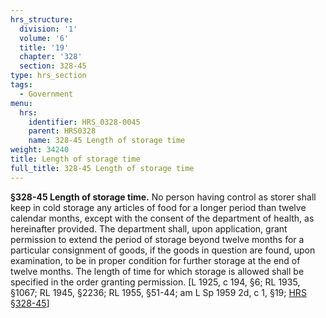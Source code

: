 ```yaml
---
hrs_structure:
  division: '1'
  volume: '6'
  title: '19'
  chapter: '328'
  section: 328-45
type: hrs_section
tags:
  - Government
menu:
  hrs:
    identifier: HRS_0328-0045
    parent: HRS0328
    name: 328-45 Length of storage time
weight: 34240
title: Length of storage time
full_title: 328-45 Length of storage time
---
```

**§328-45 Length of storage time.** No person having control as storer shall keep in cold storage any articles of food for a longer period than twelve calendar months, except with the consent of the department of health, as hereinafter provided. The department shall, upon application, grant permission to extend the period of storage beyond twelve months for a particular consignment of goods, if the goods in question are found, upon examination, to be in proper condition for further storage at the end of twelve months. The length of time for which storage is allowed shall be specified in the order granting permission. [L 1925, c 194, §6; RL 1935, §1067; RL 1945, §2236; RL 1955, §51-44; am L Sp 1959 2d, c 1, §19; [HRS §328-45](/title-19/chapter-328/section-328-45/)]